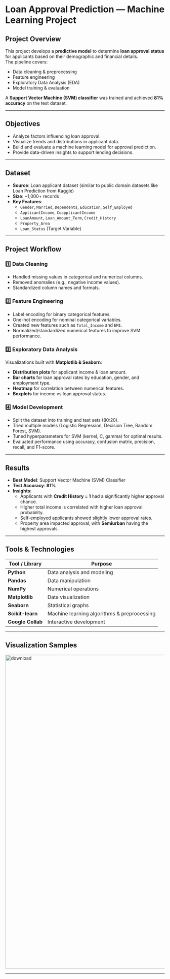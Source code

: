 # Loan Approval Prediction — Machine Learning Project

## Project Overview
This project develops a **predictive model** to determine **loan approval status** for applicants based on their demographic and financial details.  
The pipeline covers:
- Data cleaning & preprocessing
- Feature engineering
- Exploratory Data Analysis (EDA)
- Model training & evaluation

A **Support Vector Machine (SVM) classifier** was trained and achieved **81% accuracy** on the test dataset.

---

## Objectives
- Analyze factors influencing loan approval.
- Visualize trends and distributions in applicant data.
- Build and evaluate a machine learning model for approval prediction.
- Provide data-driven insights to support lending decisions.

---

## Dataset
- **Source**: Loan applicant dataset (similar to public domain datasets like Loan Prediction from Kaggle)  
- **Size**: ~1,000+ records  
- **Key Features**:
  - `Gender`, `Married`, `Dependents`, `Education`, `Self_Employed`
  - `ApplicantIncome`, `CoapplicantIncome`
  - `LoanAmount`, `Loan_Amount_Term`, `Credit_History`
  - `Property_Area`
  - `Loan_Status` (Target Variable)

---

## Project Workflow

### 1️⃣ Data Cleaning
- Handled missing values in categorical and numerical columns.
- Removed anomalies (e.g., negative income values).
- Standardized column names and formats.

### 2️⃣ Feature Engineering
- Label encoding for binary categorical features.
- One-hot encoding for nominal categorical variables.
- Created new features such as `Total_Income` and `EMI`.
- Normalized/standardized numerical features to improve SVM performance.

### 3️⃣ Exploratory Data Analysis
Visualizations built with **Matplotlib & Seaborn**:
- **Distribution plots** for applicant income & loan amount.
- **Bar charts** for loan approval rates by education, gender, and employment type.
- **Heatmap** for correlation between numerical features.
- **Boxplots** for income vs loan approval status.

### 4️⃣ Model Development
- Split the dataset into training and test sets (80:20).
- Tried multiple models (Logistic Regression, Decision Tree, Random Forest, SVM).
- Tuned hyperparameters for SVM (kernel, C, gamma) for optimal results.
- Evaluated performance using accuracy, confusion matrix, precision, recall, and F1-score.

---

## Results
- **Best Model**: Support Vector Machine (SVM) Classifier
- **Test Accuracy**: **81%**
- **Insights**:
  - Applicants with **Credit History = 1** had a significantly higher approval chance.
  - Higher total income is correlated with higher loan approval probability.
  - Self-employed applicants showed slightly lower approval rates.
  - Property area impacted approval, with **Semiurban** having the highest approvals.

---

## Tools & Technologies
| Tool / Library       | Purpose |
|----------------------|---------|
| **Python**           | Data analysis and modeling |
| **Pandas**           | Data manipulation |
| **NumPy**            | Numerical operations |
| **Matplotlib**       | Data visualization |
| **Seaborn**          | Statistical graphs |
| **Scikit-learn**     | Machine learning algorithms & preprocessing |
| **Google Collab** | Interactive development |

---

## Visualization Samples
<img width="1109" height="989" alt="download" src="https://github.com/user-attachments/assets/a1e88373-f010-4d5a-af9d-a56bcfb86eb1" />


---

